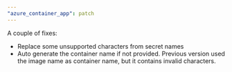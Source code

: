 ```yaml
---
"azure_container_app": patch
---
```


A couple of fixes:

- Replace some unsupported characters from secret names
- Auto generate the container name if not provided. Previous version used the image name as container name, but it contains invalid characters.
